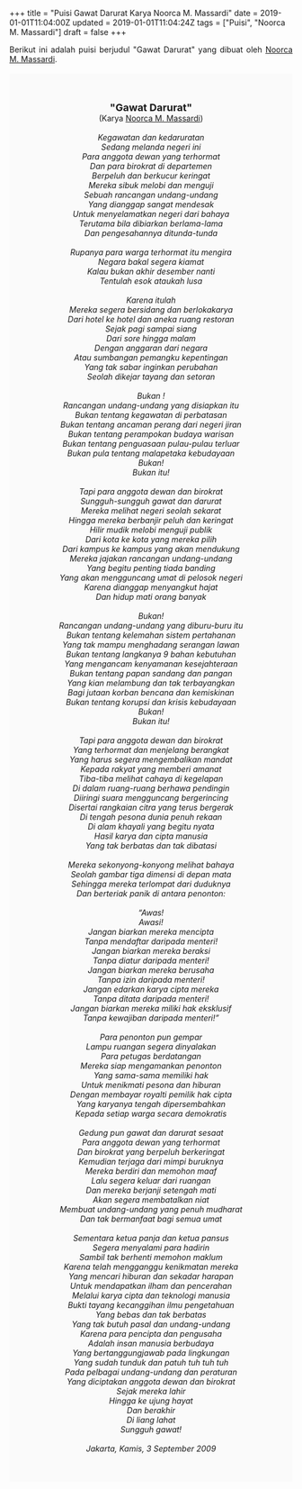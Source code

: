 +++
title = "Puisi Gawat Darurat Karya Noorca M. Massardi"
date = 2019-01-01T11:04:00Z
updated = 2019-01-01T11:04:24Z
tags = ["Puisi", "Noorca M. Massardi"]
draft = false
+++

<div dir="ltr" style="text-align: left;" trbidi="on"><div style="text-align: justify;">Berikut ini adalah puisi berjudul "Gawat Darurat" yang dibuat oleh <a href="https://id.wikipedia.org/wiki/Noorca_M._Massardi" target="_blank">Noorca M. Massardi</a>. </div><br /><div style="background: #FAFAFA; font-size: 14px; height: auto; margin: 0 auto; padding: 50px; text-align: center; width: auto;"><span style="font-size: 18px;"><b>"Gawat Darurat"</b></span><br />(Karya <a href="https://www.sekata.web.id/tags/noorca-m.-massardi" target="_blank">Noorca M. Massardi</a>)<br /><br /><i>Kegawatan dan kedaruratan<br />Sedang melanda negeri ini<br />Para anggota dewan yang terhormat<br />Dan para birokrat di departemen<br />Berpeluh dan berkucur keringat<br />Mereka sibuk melobi dan menguji<br />Sebuah rancangan undang-undang<br />Yang dianggap sangat mendesak<br />Untuk menyelamatkan negeri dari bahaya<br />Terutama bila dibiarkan berlama-lama<br />Dan pengesahannya ditunda-tunda<br /><br />Rupanya para warga terhormat itu mengira<br />Negara bakal segera kiamat<br />Kalau bukan akhir desember nanti<br />Tentulah esok ataukah lusa<br /><br />Karena itulah<br />Mereka segera bersidang dan berlokakarya<br />Dari hotel ke hotel dan aneka ruang restoran<br />Sejak pagi sampai siang<br />Dari sore hingga malam<br />Dengan anggaran dari negara<br />Atau sumbangan pemangku kepentingan<br />Yang tak sabar inginkan perubahan<br />Seolah dikejar tayang dan setoran<br /><br />Bukan !<br />Rancangan undang-undang yang disiapkan itu<br />Bukan tentang kegawatan di perbatasan<br />Bukan tentang ancaman perang dari negeri jiran<br />Bukan tentang perampokan budaya warisan<br />Bukan tentang penguasaan pulau-pulau terluar<br />Bukan pula tentang malapetaka kebudayaan<br />Bukan!<br />Bukan itu!<br /><br />Tapi para anggota dewan dan birokrat<br />Sungguh-sungguh gawat dan darurat<br />Mereka melihat negeri seolah sekarat<br />Hingga mereka berbanjir peluh dan keringat<br />Hilir mudik melobi menguji publik<br />Dari kota ke kota yang mereka pilih<br />Dari kampus ke kampus yang akan mendukung<br />Mereka jajakan rancangan undang-undang<br />Yang begitu penting tiada banding<br />Yang akan mengguncang umat di pelosok negeri<br />Karena dianggap menyangkut hajat<br />Dan hidup mati orang banyak<br /><br />Bukan!<br />Rancangan undang-undang yang diburu-buru itu<br />Bukan tentang kelemahan sistem pertahanan<br />Yang tak mampu menghadang serangan lawan<br />Bukan tentang langkanya 9 bahan kebutuhan<br />Yang mengancam kenyamanan kesejahteraan<br />Bukan tentang papan sandang dan pangan<br />Yang kian melambung dan tak terbayangkan<br />Bagi jutaan korban bencana dan kemiskinan<br />Bukan tentang korupsi dan krisis kebudayaan<br />Bukan!<br />Bukan itu!<br /><br />Tapi para anggota dewan dan birokrat<br />Yang terhormat dan menjelang berangkat<br />Yang harus segera mengembalikan mandat<br />Kepada rakyat yang memberi amanat<br />Tiba-tiba melihat cahaya di kegelapan<br />Di dalam ruang-ruang berhawa pendingin<br />Diiringi suara mengguncang bergerincing<br />Disertai rangkaian citra yang terus bergerak<br />Di tengah pesona dunia penuh rekaan<br />Di alam khayali yang begitu nyata<br />Hasil karya dan cipta manusia<br />Yang tak berbatas dan tak dibatasi<br /><br />Mereka sekonyong-konyong melihat bahaya<br />Seolah gambar tiga dimensi di depan mata<br />Sehingga mereka terlompat dari duduknya<br />Dan berteriak panik di antara penonton:<br /><br />“Awas!<br />Awasi!<br />Jangan biarkan mereka mencipta<br />Tanpa mendaftar daripada menteri!<br />Jangan biarkan mereka beraksi<br />Tanpa diatur daripada menteri!<br />Jangan biarkan mereka berusaha<br />Tanpa izin daripada menteri!<br />Jangan edarkan karya cipta mereka<br />Tanpa ditata daripada menteri!<br />Jangan biarkan mereka miliki hak eksklusif<br />Tanpa kewajiban daripada menteri!”<br /><br />Para penonton pun gempar<br />Lampu ruangan segera dinyalakan<br />Para petugas berdatangan<br />Mereka siap mengamankan penonton<br />Yang sama-sama memiliki hak<br />Untuk menikmati pesona dan hiburan<br />Dengan membayar royalti pemilik hak cipta<br />Yang karyanya tengah dipersembahkan<br />Kepada setiap warga secara demokratis<br /><br />Gedung pun gawat dan darurat sesaat<br />Para anggota dewan yang terhormat<br />Dan birokrat yang berpeluh berkeringat<br />Kemudian terjaga dari mimpi buruknya<br />Mereka berdiri dan memohon maaf<br />Lalu segera keluar dari ruangan<br />Dan mereka berjanji setengah mati<br />Akan segera membatalkan niat<br />Membuat undang-undang yang penuh mudharat<br />Dan tak bermanfaat bagi semua umat<br /><br />Sementara ketua panja dan ketua pansus<br />Segera menyalami para hadirin<br />Sambil tak berhenti memohon maklum<br />Karena telah mengganggu kenikmatan mereka<br />Yang mencari hiburan dan sekadar harapan<br />Untuk mendapatkan ilham dan pencerahan<br />Melalui karya cipta dan teknologi manusia<br />Bukti tayang kecanggihan ilmu pengetahuan<br />Yang bebas dan tak berbatas<br />Yang tak butuh pasal dan undang-undang<br />Karena para pencipta dan pengusaha<br />Adalah insan manusia berbudaya<br />Yang bertanggungjawab pada lingkungan<br />Yang sudah tunduk dan patuh tuh tuh tuh<br />Pada pelbagai undang-undang dan peraturan<br />Yang diciptakan anggota dewan dan birokrat<br />Sejak mereka lahir<br />Hingga ke ujung hayat<br />Dan berakhir<br />Di liang lahat<br />Sungguh gawat!<br /><br />Jakarta, Kamis, 3 September 2009</i></div></div>
